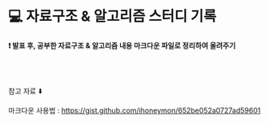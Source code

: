 # 💻 자료구조 & 알고리즘 스터디 기록

#### ❗ 발표 후, 공부한 자료구조 & 알고리즘 내용 마크다운 파일로 정리하여 올려주기 

<br>
<br>

참고 자료 ⬇️

마크다운 사용법 : https://gist.github.com/ihoneymon/652be052a0727ad59601 
